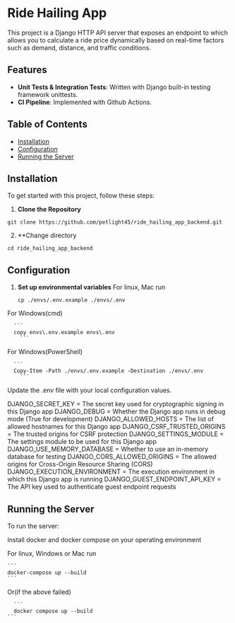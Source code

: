 # Ride Hailing App

This project is a Django HTTP API server that exposes an endpoint to which allows you to calculate a ride price
dynamically based on real-time factors such as demand, distance, and traffic conditions.


## Features

- **Unit Tests & Integration Tests**: Written with Django built-in testing framework unittests.
- **CI Pipeline**: Implemented with Github Actions.

## Table of Contents

- [Installation](#installation)
- [Configuration](#configuration)
- [Running the Server](#running-the-server)

## Installation

To get started with this project, follow these steps:

1. **Clone the Repository**

```
git clone https://github.com/petlight45/ride_hailing_app_backend.git
```

2. **Change directory

```
cd ride_hailing_app_backend
```

## Configuration

1. **Set up environmental variables**
   For linux, Mac run

    ```
    cp ./envs/.env.example ./envs/.env
    ```

For Windows(cmd)

      ```
      copy envs\.env.example envs\.env
        ```

For Windows(PowerShell)

      ```
      Copy-Item -Path ./envs/.env.example -Destination ./envs/.env
        ```

Update the .env file with your local configuration values.

DJANGO_SECRET_KEY = The secret key used for cryptographic signing in this Django app
DJANGO_DEBUG = Whether the Django app runs in debug mode (True for development)
DJANGO_ALLOWED_HOSTS = The list of allowed hostnames for this Django app
DJANGO_CSRF_TRUSTED_ORIGINS = The trusted origins for CSRF protection
DJANGO_SETTINGS_MODULE = The settings module to be used for this Django app
DJANGO_USE_MEMORY_DATABASE = Whether to use an in-memory database for testing
DJANGO_CORS_ALLOWED_ORIGINS = The allowed origins for Cross-Origin Resource Sharing (CORS)
DJANGO_EXECUTION_ENVIRONMENT = The execution environment in which this Django app is running
DJANGO_GUEST_ENDPOINT_API_KEY = The API key used to authenticate guest endpoint requests

## Running the Server

To run the server:

Install docker and docker compose on your operating environment

For linux, Windows or Mac run

    ```
    docker-compose up --build
    ```

Or(if the above failed)

      ```
      docker compose up --build
    ```
